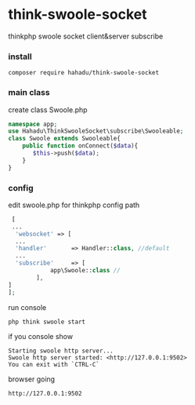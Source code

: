# think-swoole-socket
thinkphp swoole socket client&amp;server subscribe

### install
```text
composer require hahadu/think-swoole-socket
```

### main class
create class
Swoole.php
```php
namespace app;
use Hahadu\ThinkSwooleSocket\subscribe\Swooleable;
class Swoole extends Swooleable{
    public function onConnect($data){
       $this->push($data);
    }
}
```

### config
edit swoole.php for thinkphp config path  
```php
 [
 ...
  'websocket' => [
  ...
  'handler'       => Handler::class, //default
  ...
  'subscribe'     => [
            app\Swoole::class //
        ],
]
];
```

run console 
```textmate
php think swoole start
```

if you console show
````text
Starting swoole http server...
Swoole http server started: <http://127.0.0.1:9502> 
You can exit with `CTRL-C`

````

browser going
```text
http://127.0.0.1:9502
```